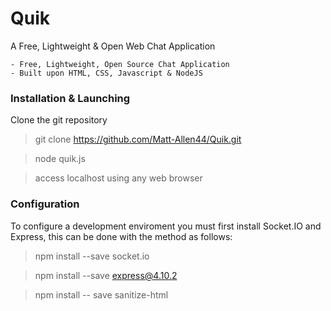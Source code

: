 # Quik
A Free, Lightweight & Open Web Chat Application

    - Free, Lightweight, Open Source Chat Application
    - Built upon HTML, CSS, Javascript & NodeJS
### Installation & Launching
Clone the git repository
> git clone https://github.com/Matt-Allen44/Quik.git

> node quik.js

> access localhost using any web browser

### Configuration    

To configure a development enviroment you must first install Socket.IO and Express, this can be done with the method as follows:
> npm install --save socket.io

> npm install --save express@4.10.2

> npm install -- save sanitize-html
